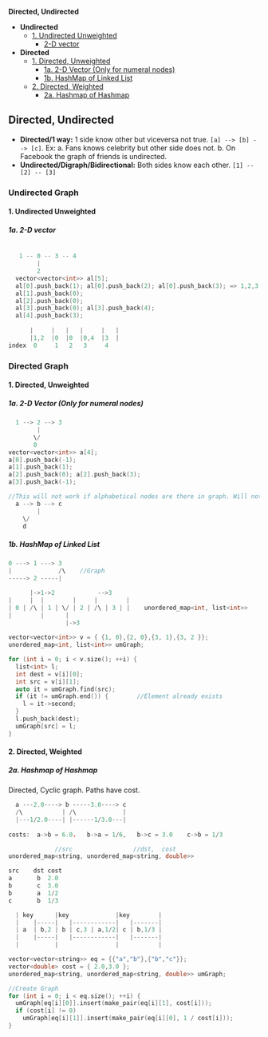**Directed, Undirected**
- **Undirected**
  - [1. Undirected Unweighted](#udu)
    - [2-D vector](#uduv)
- **Directed**
  - [1. Directed, Unweighted](#du)
    - [1a. 2-D Vector (Only for numeral nodes)](#duv)
    - [1b. HashMap of Linked List](#duhm)
  - [2. Directed, Weighted](#dw)
    - [2a. Hashmap of Hashmap](#dwh)

## Directed, Undirected
- **Directed/1 way:** 1 side know other but viceversa not true. `[a] --> [b] --> [c]`. Ex: a. Fans knows celebrity but other side does not. b.  On Facebook the graph of friends is undirected.
- **Undirected/Digraph/Bidirectional:** Both sides know each other.  `[1] -- [2] -- [3]`


### Undirected Graph
<a name=udu></a>
#### 1. Undirected Unweighted
<a name=uduv></a>
##### 1a. 2-D vector
```cpp

   1 -- 0 -- 3 -- 4
        |
        2  
  vector<vector<int>> al[5];
  al[0].push_back(1); al[0].push_back(2); al[0].push_back(3); => 1,2,3    //node0
  al[1].push_back(0);                                                     //node1
  al[2].push_back(0);                                                     //node2
  al[3].push_back(0); al[3].push_back(4);                                 //node3
  al[4].push_back(3);                                                     //node4
  
      |     |   |   |     |   |
      |1,2  |0  |0  |0,4  |3  |
index  0     1   2   3     4
```

<a name=dg></a>
### Directed Graph
<a name=du></a>
#### 1. Directed, Unweighted
<a name=duv></a>
##### 1a. 2-D Vector (Only for numeral nodes)
```c
  1 --> 2 --> 3
        |
       \/
       0  
vector<vector<int>> a[4];
a[0].push_back(-1);
a[1].push_back(1);
a[2].push_back(0); a[2].push_back(3);
a[3].push_back(-1);

//This will not work if alphabetical nodes are there in graph. Will not work.
  a --> b --> c 
        |
	\/
	d
```
<a name=duhm></a>
##### 1b. HashMap of Linked List
```c
0 ---> 1 ---> 3
|             /\    //Graph
-----> 2 -----|

      |->1->2            -->3 
|     |  |        |     |        |
| 0 | /\ | 1 | \/ | 2 | /\ | 3 | |    unordered_map<int, list<int>>
|        |      |
                |->3
 
vector<vector<int>> v = { {1, 0},{2, 0},{3, 1},{3, 2 }};
unordered_map<int, list<int>> umGraph;

for (int i = 0; i < v.size(); ++i) {
  list<int> l;
  int dest = v[i][0];
  int src = v[i][1];
  auto it = umGraph.find(src);
  if (it != umGraph.end()) {		//Element already exists
    l = it->second;
  }
  l.push_back(dest);
  umGraph[src] = l;
}
```
<a name=dw></a>
#### 2. Directed, Weighted
<a name=dwh></a>
##### 2a. Hashmap of Hashmap
Directed, Cyclic graph. Paths have cost.
```c
  a ---2.0----> b -----3.0----> c
  /\           | /\             |
  |---1/2.0----| |------1/3.0---|
  
costs:  a->b = 6.0.   b->a = 1/6,   b->c = 3.0    c->b = 1/3

             //src                 //dst,  cost
unordered_map<string, unordered_map<string, double>>

src    dst cost
a       b  2.0
b       c  3.0
b       a  1/2
c       b  1/3

  | key      |key             |key        |
  |    |-----|   |------------|   |-------|
  | a  | b,2 | b | c,3 | a,1/2| c | b,1/3 |
  |    |-----|   |------------|   |-------|
  |          |                |           |

vector<vector<string>> eq = {{"a","b"},{"b","c"}};
vector<double> cost = { 2.0,3.0 };
unordered_map<string, unordered_map<string, double>> umGraph;

//Create Graph
for (int i = 0; i < eq.size(); ++i) {
  umGraph[eq[i][0]].insert(make_pair(eq[i][1], cost[i]));
  if (cost[i] != 0)
    umGraph[eq[i][1]].insert(make_pair(eq[i][0], 1 / cost[i]));
}
```
